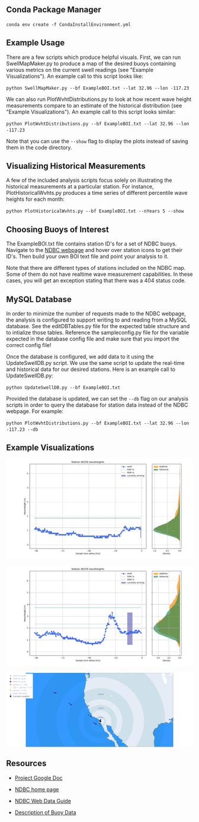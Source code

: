 
## Conda Package Manager

`conda env create -f CondaInstallEnvironment.yml`

## Example Usage

There are a few scripts which produce helpful visuals. 
First, we can run SwellMapMaker.py to produce a map of the desired buoys containing various metrics on the current swell readings (see "Example Visualizations"). 
An example call to this script looks like:

`python SwellMapMaker.py --bf ExampleBOI.txt --lat 32.96 --lon -117.23`

We can also run PlotWvhtDistributions.py to look at how recent wave height measurements compare to an estimate of the historical distribution (see "Example Visualizations").
An example call to this script looks similar:

`python PlotWvhtDistributions.py --bf ExampleBOI.txt --lat 32.96 --lon -117.23`

Note that you can use the `--show` flag to display the plots instead of saving them in the code directory.

## Visualizing Historical Measurements

A few of the included analysis scripts focus solely on illustrating the historical measurements at a particular station.
For instance, PlotHistoricalWvhts.py produces a time series of different percentile wave heights for each month:

`python PlotHistoricalWvhts.py --bf ExampleBOI.txt --nYears 5 --show`

## Choosing Buoys of Interest

The ExampleBOI.txt file contains station ID's for a set of NDBC buoys. Navigate to the [NDBC webpage](https://www.ndbc.noaa.gov) and hover over station icons to get their ID's.
Then build your own BOI text file and point your analysis to it.

Note that there are different types of stations included on the NDBC map.
Some of them do not have realtime wave measurement capabilities.
In these cases, you will get an exception stating that there was a 404 status code.

## MySQL Database

In order to minimize the number of requests made to the NDBC webpage, the analysis is configured to support writing to and reading from a MySQL database.
See the editDBTables.py file for the expected table structure and to intialize those tables. 
Reference the sampleconfig.py file for the variable expected in the database config file and make sure that you import the correct config file!

Once the database is configured, we add data to it using the UpdateSwellDB.py script. We use the same script to update the real-time and historical data for our desired stations.
Here is an example call to UpdateSwellDB.py:

`python UpdateSwellDB.py --bf ExampleBOI.txt`

Provided the database is updated, we can set the `--db` flag on our analysis scripts in order to query the database for station data instead of the NDBC webpage. 
For example:

`python PlotWvhtDistributions.py --bf ExampleBOI.txt --lat 32.96 --lon -117.23 --db`


## Example Visualizations

![close buoy](./sample_images/closebuoyexample.png)


![far buoy](./sample_images/fartherbuoyexample.png)


![buoy map](./sample_images/buoymapexample.png)

## Resources

- [Project Google Doc](https://docs.google.com/document/d/1HXEw0J6tvZzVh7JCB2amuyUP60e3Qw9Z17ZvJnnqDZo/edit?usp=sharing)

- [NDBC home page](https://www.ndbc.noaa.gov)

- [NDBC Web Data Guide](https://www.ndbc.noaa.gov/docs/ndbc_web_data_guide.pdf)

- [Description of Buoy Data](https://www.ndbc.noaa.gov/measdes.shtml#stdmet)


